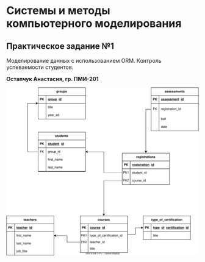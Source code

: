 # Системы и методы компьютерного моделирования
## Практическое задание №1
Моделирование данных с использованием ORM. Контроль успеваемости студентов.

**Остапчук Анастасия, гр. ПМИ-201**

![Схема базы данных](https://raw.githubusercontent.com/aniciya777/StudentCMS/6a80f1fe8384a2902052449e2239cae68c3e8be5/ER-diagram.svg)
